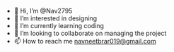 - 👋 Hi, I’m @Nav2795
- 👀 I’m interested in designing
- 🌱 I’m currently learning coding
- 💞️ I’m looking to collaborate on managing the project
- 📫 How to reach me navneetbrar019@gmail.com

<!---
Nav2795/Nav2795 is a ✨ special ✨ repository because its `README.md` (this file) appears on your GitHub profile.
You can click the Preview link to take a look at your changes.
--->
